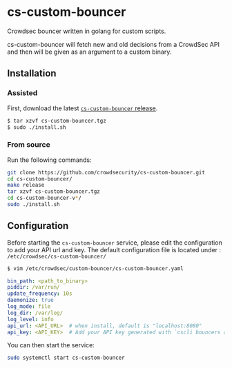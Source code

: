 # cs-custom-bouncer
Crowdsec bouncer written in golang for custom scripts.

cs-custom-bouncer will fetch new and old decisions from a CrowdSec API and then will be given as an argument to a custom binary.

## Installation


### Assisted

First, download the latest [`cs-custom-bouncer` release](https://github.com/crowdsecurity/cs-custom-bouncer/releases).

```sh
$ tar xzvf cs-custom-bouncer.tgz
$ sudo ./install.sh
```

### From source

Run the following commands:

```bash
git clone https://github.com/crowdsecurity/cs-custom-bouncer.git
cd cs-custom-bouncer/
make release
tar xzvf cs-custom-bouncer.tgz
cd cs-custom-bouncer-v*/
sudo ./install.sh
```

## Configuration

Before starting the `cs-custom-bouncer` service, please edit the configuration to add your API url and key.
The default configuration file is located under : `/etc/crowdsec/cs-custom-bouncer/`

```sh
$ vim /etc/crowdsec/custom-bouncer/cs-custom-bouncer.yaml
```

```yaml
bin_path: <path_to_binary>
piddir: /var/run/
update_frequency: 10s
daemonize: true
log_mode: file
log_dir: /var/log/
log_level: info
api_url: <API_URL>  # when install, default is "localhost:8080"
api_key: <API_KEY>  # Add your API key generated with `cscli bouncers add --name <bouncer_name>`
```

You can then start the service:

```sh
sudo systemctl start cs-custom-bouncer
```